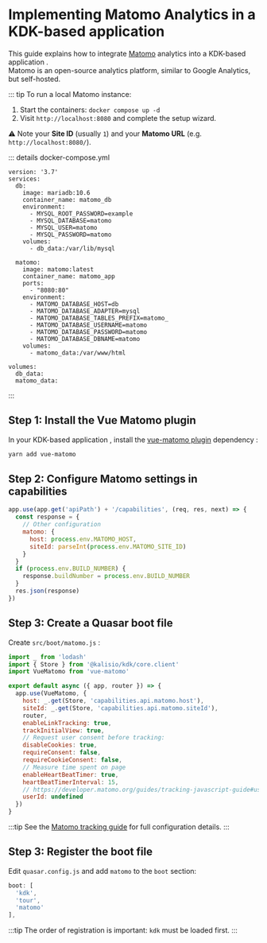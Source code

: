 # Implementing Matomo Analytics in a KDK-based application 

This guide explains how to integrate [Matomo](https://matomo.org/) analytics into a KDK-based application .  
Matomo is an open-source analytics platform, similar to Google Analytics, but self-hosted.

::: tip
To run a local Matomo instance:  

1. Start the containers: `docker compose up -d`
2. Visit `http://localhost:8080` and complete the setup wizard.

⚠️ Note your **Site ID** (usually `1`) and your **Matomo URL** (e.g. `http://localhost:8080/`).

::: details docker-compose.yml
```
version: '3.7'
services:
  db:
    image: mariadb:10.6
    container_name: matomo_db
    environment:
      - MYSQL_ROOT_PASSWORD=example
      - MYSQL_DATABASE=matomo
      - MYSQL_USER=matomo
      - MYSQL_PASSWORD=matomo
    volumes:
      - db_data:/var/lib/mysql

  matomo:
    image: matomo:latest
    container_name: matomo_app
    ports:
      - "8080:80"
    environment:
      - MATOMO_DATABASE_HOST=db
      - MATOMO_DATABASE_ADAPTER=mysql
      - MATOMO_DATABASE_TABLES_PREFIX=matomo_
      - MATOMO_DATABASE_USERNAME=matomo
      - MATOMO_DATABASE_PASSWORD=matomo
      - MATOMO_DATABASE_DBNAME=matomo
    volumes:
      - matomo_data:/var/www/html

volumes:
  db_data:
  matomo_data:
```
:::

## Step 1: Install the Vue Matomo plugin

In your KDK-based application , install the [vue-matomo plugin](https://github.com/AmazingDreams/vue-matomo) dependency :

```bash
yarn add vue-matomo
```

## Step 2: Configure Matomo settings in capabilities

```js
app.use(app.get('apiPath') + '/capabilities', (req, res, next) => {
  const response = {
    // Other configuration
    matomo: {
      host: process.env.MATOMO_HOST,
      siteId: parseInt(process.env.MATOMO_SITE_ID)
    }
  }
  if (process.env.BUILD_NUMBER) {
    response.buildNumber = process.env.BUILD_NUMBER
  }
  res.json(response)
})
```

## Step 3: Create a Quasar boot file

Create `src/boot/matomo.js` :

```js
import _ from 'lodash'
import { Store } from '@kalisio/kdk/core.client'
import VueMatomo from 'vue-matomo'

export default async ({ app, router }) => {
  app.use(VueMatomo, {
    host: _.get(Store, 'capabilities.api.matomo.host'),
    siteId: _.get(Store, 'capabilities.api.matomo.siteId'),
    router,
    enableLinkTracking: true,
    trackInitialView: true,
    // Request user consent before tracking:
    disableCookies: true,
    requireConsent: false,
    requireCookieConsent: false,
    // Measure time spent on page
    enableHeartBeatTimer: true,
    heartBeatTimerInterval: 15,
    // https://developer.matomo.org/guides/tracking-javascript-guide#user-id
    userId: undefined
  })
}
```

:::tip
See the [Matomo tracking guide](https://developer.matomo.org/guides/tracking-javascript-guide) for full configuration details.
:::

## Step 3: Register the boot file

Edit `quasar.config.js` and add `matomo` to the `boot` section:

```js
boot: [
  'kdk',
  'tour',
  'matomo'
],
```

:::tip
The order of registration is important: `kdk` must be loaded first. 
:::